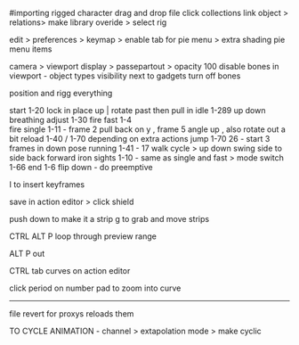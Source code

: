 #importing rigged character
drag and drop file 
click collections link
object > relations> make library overide > select rig


edit > preferences > keymap > enable tab for pie menu > extra shading pie menu items

camera > viewport display > passepartout  > opacity 100
disable bones in viewport -  object types visibility next to gadgets turn off bones

position and rigg everything

start 1-20  lock in place up | rotate past then pull in
idle 1-289  up down breathing
adjust 1-30
fire fast 1-4   
fire single 1-11  - frame 2 pull back on y , frame 5 angle up , also rotate out a bit
reload 1-40 / 1-70 depending on extra actions
jump 1-70 26 - start 3 frames in down pose
running 1-41 - 17 walk cycle > up down swing side to side back forward
iron sights 1-10 - same as single and fast > 
mode switch 1-66
end 1-6 flip down - do preemptive



I to insert keyframes


save in action editor > click shield

push down to make it a strip
g to grab and move strips

CTRL ALT P loop through preview range

ALT P out


CTRL tab curves on action editor


click period on number pad to zoom into curve


---
file revert for proxys reloads them 

TO CYCLE ANIMATION -
channel > extapolation mode > make cyclic
